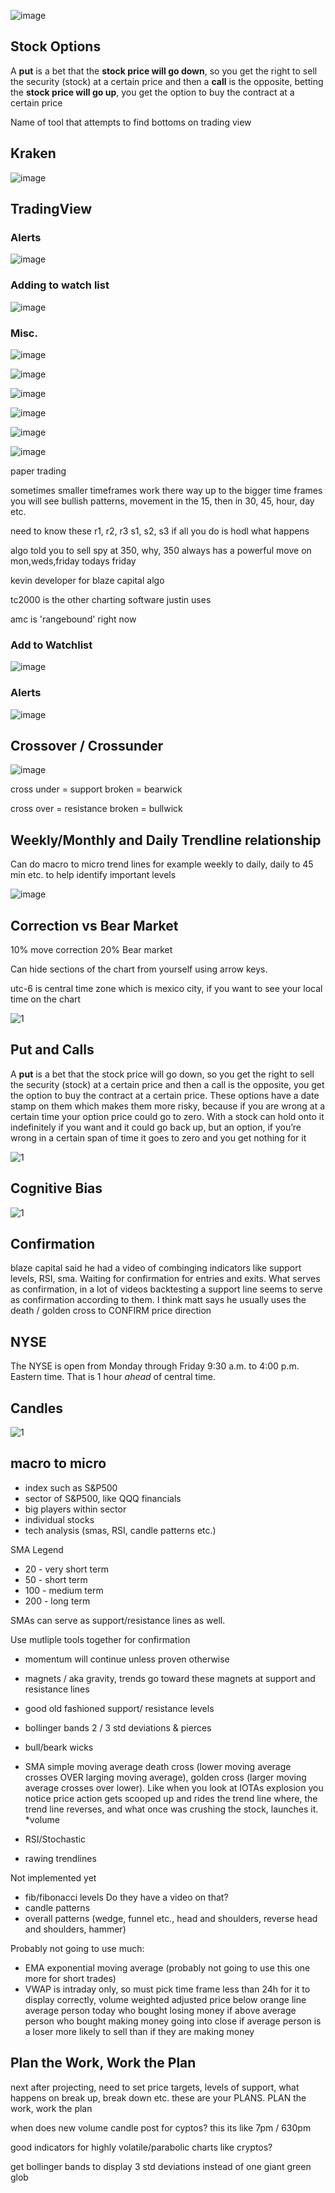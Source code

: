 ![image](https://user-images.githubusercontent.com/10590095/110248451-d301bc80-7f36-11eb-93f2-78d0ccb99520.png)


## Stock Options

A **put** is a bet that the **stock price will go down**, so you get the right to sell the security (stock) at a certain price and then 
a **call** is the opposite, betting the **stock price will go up**, you get the option to buy the contract at a certain price

Name of tool that attempts to find bottoms on trading view

## Kraken

![image](https://user-images.githubusercontent.com/10590095/109897654-a6a92000-7c58-11eb-80c3-e7070be873ff.png)


## TradingView

### Alerts

![image](https://user-images.githubusercontent.com/10590095/109898678-3f8c6b00-7c5a-11eb-9aaf-e8c6ba2e5d28.png)


### Adding to watch list

![image](https://user-images.githubusercontent.com/10590095/109898562-1966cb00-7c5a-11eb-82c5-57a199a88ed1.png)


### Misc.

![image](https://user-images.githubusercontent.com/10590095/109898757-5d59d000-7c5a-11eb-8cb1-d2ae65f35a57.png)

![image](https://user-images.githubusercontent.com/10590095/109898885-9003c880-7c5a-11eb-81b0-44323cee13a3.png)

![image](https://user-images.githubusercontent.com/10590095/109897377-3ac6b780-7c58-11eb-8c0d-a1f2a1d978b0.png)

![image](https://user-images.githubusercontent.com/10590095/109897583-8e390580-7c58-11eb-866c-81b2deaa0427.png)

![image](https://user-images.githubusercontent.com/10590095/109897789-d526fb00-7c58-11eb-88b9-e134edc81973.png)

![image](https://user-images.githubusercontent.com/10590095/109898388-c9880400-7c59-11eb-802a-cb33d074be1a.png)

paper trading

sometimes smaller timeframes work there way up to the bigger time frames 
you will see bullish patterns, movement in the 15, then in 30, 45, hour, day etc.

need to know these
r1, r2, r3
s1, s2, s3
if all you do is hodl what happens

algo told you to sell spy at 350,
why, 350 always has a powerful move 
on mon,weds,friday todays friday 

kevin developer for blaze capital algo


tc2000 is the other charting software
justin uses

amc is 'rangebound' right now



### Add to Watchlist

![image](https://user-images.githubusercontent.com/10590095/109744740-6d10e000-7b98-11eb-997f-6f5ac8c2a8fc.png)

### Alerts

![image](https://user-images.githubusercontent.com/10590095/109745163-12c44f00-7b99-11eb-9bc1-4dc7597e9601.png)



## Crossover / Crossunder

![image](https://user-images.githubusercontent.com/10590095/109443825-33f23780-7a01-11eb-8bfa-2eac58faeac2.png)

cross under = support broken = bearwick

cross over = resistance broken = bullwick


## Weekly/Monthly and Daily Trendline relationship

Can do macro to micro trend lines for example weekly to daily, daily to 45 min etc. to help identify important levels

![image](https://user-images.githubusercontent.com/10590095/109402830-9de5e080-791e-11eb-8aba-75e69124a146.png)


## Correction vs Bear Market

10% move correction
20% Bear market

Can hide sections of the chart from yourself using arrow keys.

utc-6 is central time zone
which is mexico city, if you want to see your local time on the chart

![1](https://imgur.com/mimnGEi.png)

## Put and Calls

A **put** is a bet that the stock price will go down, so you get the right to sell the security (stock) at a certain price and then a call is the opposite, you get the option to buy the contract at a certain price. These options have a date stamp on them which makes them more risky, because if you are wrong at a certain time your option price could go to zero. With a stock can hold onto it indefinitely if you want and it could go back up, but an option, if you’re wrong in a certain span of time it goes to zero and you get nothing for it

![1](https://imgur.com/UhAze3a.png)


## Cognitive Bias

![1](https://imgur.com/XAvkj1Q.png)

## Confirmation

blaze capital said he had a video of combinging indicators like support levels, RSI, sma. Waiting for confirmation for entries and exits. What serves as confirmation, in a lot of videos backtesting a support line seems to serve as confirmation according to them. I think matt says he usually uses the death / golden cross to CONFIRM price direction

## NYSE 

The NYSE is open from Monday through Friday 9:30 a.m. to 4:00 p.m. Eastern time. That is 1 hour *ahead* of central time. 

## Candles

![1](https://imgur.com/2nPIzSh.png)

## macro to micro

* index such as S&P500 
* sector of S&P500, like QQQ financials
* big players within sector 
* individual stocks
* tech analysis (smas, RSI, candle patterns etc.)

SMA Legend
* 20 - very short term
* 50 - short term
* 100 - medium term
* 200 - long term

SMAs can serve as support/resistance lines as well.

Use mutliple tools together for confirmation

* momentum will continue unless proven otherwise
* magnets / aka gravity, trends go toward these magnets at support and resistance lines

* good old fashioned support/ resistance levels
* bollinger bands 2 / 3 std deviations & pierces
* bull/beark wicks
* SMA simple moving average death cross (lower moving average crosses OVER larging moving average), golden cross (larger moving average crosses over lower). Like when you look at IOTAs explosion you notice price action gets scooped up and rides the trend line where, the trend line reverses, and what once was crushing the stock, launches it.
*volume
* RSI/Stochastic 
* rawing trendlines

Not implemented yet
* fib/fibonacci levels Do they have a video on that?
* candle patterns
* overall patterns (wedge, funnel etc., head and shoulders, reverse head and shoulders, hammer)

Probably not going to use much:
* EMA exponential moving average (probably not going to use this one more for short trades)
* VWAP is intraday only, so must pick time frame less than 24h for it  to display correctly, 
volume weighted adjusted price
below orange line average person today who bought
losing money
if above average person who bought making money
going into close if average person is a loser more likely to sell than if they are making money

## Plan the Work, Work the Plan

next after projecting, need to set price targets, levels of support, what happens on break up, break down etc.
these are your PLANS. PLAN the work, work the plan

when does new volume candle post for cyptos? this its like 7pm / 630pm

good indicators for highly volatile/parabolic charts like cryptos?

get bollinger bands to display 3 std deviations instead of one giant green glob
